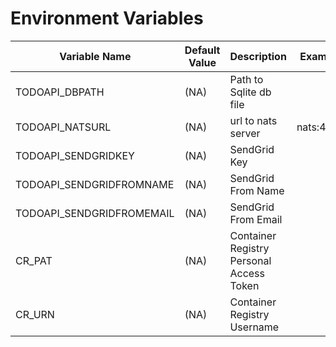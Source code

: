 # Environment Variables


| Variable Name 	            | Default Value 	| Description 	                                                    | Example 	    |
|---------------	            |---------------	|----------------------                                             |---------	    |
| TODOAPI_DBPATH 	            | (NA)             	| Path to Sqlite db file   	                                        |         	    |
| TODOAPI_NATSURL               | (NA)              | url to nats server                                                | nats:4222     |
| TODOAPI_SENDGRIDKEY           | (NA)            	| SendGrid Key                                                      |         	    |
| TODOAPI_SENDGRIDFROMNAME    	| (NA)             	| SendGrid From Name                                                |         	    |
| TODOAPI_SENDGRIDFROMEMAIL  	| (NA)             	| SendGrid From Email                                               |         	    |
| CR_PAT                        | (NA)              | Container Registry Personal Access Token            	            |         	    |
| CR_URN                        | (NA)              | Container Registry Username                       	            |         	    |
